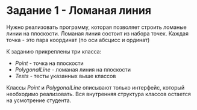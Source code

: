 # Задание 1 - Ломаная линия

Нужно реализовать программу, которая позволяет строить ломаные линии на плоскости.
Ломаная линия состоит из набора точек. Каждая точка - это пара координат (по оси абсцисс и ординат)

К заданию прикреплены три класса:
* *Point* - точка на плоскости
* *PolygonalLine* - ломаная линия на плоскости
* *Tests* - тесты указанных выше классов

Классы *Point* и *PolygonalLine* описывают только интерфейс, который необходимо реализовать. Вся внутренняя структура
классов остается на усмотрение студента.
